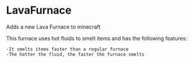 # LavaFurnace
Adds a new Lava Furnace to minecraft

This furnace uses hot fluids to smelt items and has the following features:

	-It smelts items faster than a regular furnace
	-The hotter the fluid, the faster the furnace smelts
